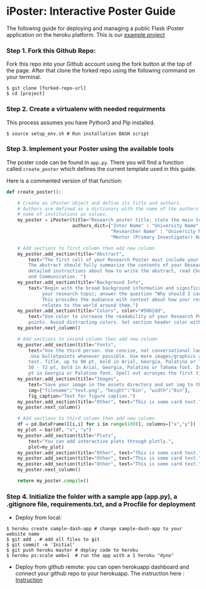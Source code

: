 # iPoster: Interactive Poster Guide
The following guide for deploying  and managing a public Flask iPoster application on the heroku platform.
This is our [example project](https://student-poster-template.herokuapp.com/)

### Step 1. Fork this Github Repo:
Fork this repo into your Github account using the fork button at the
top of the page. After that clone the forked repo using the following command on your
terminal.
```
$ git clone [forked-repo-url]
$ cd [project]
```

### Step 2. Create a virtualenv with needed requirments
This process assumes you have Python3 and Pip installed.

```
$ source setup_env.sh # Run installation BASH script
```

### Step 3. Implement your Poster using the available tools
The poster code can be found in `app.py`. There you will find a function
called `create_poster` which defines the current template used in this guide.

Here is a commented version of that function:

```python
def create_poster():

    # Create an iPoster object and define its title and authors.
    # Authors are defined as a dictionary with the name of the authors as keys and
    # name of institutions as values.
    my_poster = iPoster(title="Research poster title; state the main topic of your study",
                        authors_dict={"Inter Name" : "University Name",
                                      "Researcher Name" : "University Name",
                                      "Mentor (Primary Investigator) Name" : "Lawrence Berkeley National Laboratory"})

    # Add sections to first column then add new column
    my_poster.add_section(title="Abstract",
        text="The first cell of your Research Poster must include your research abstract in its entirety. \
        The abstract should fully summarize the contents of your Research Paper in one paragraph. For \
        detailed instructions about how to write the abstract, read Chapter 14 of Scientific Writing\
        and Communication. ")
    my_poster.add_section(title="Background Info",
        text="Begin with the broad background information and significance of\
             your research topic; answer the question “Why should I care?’ \
             This provides the audience with context about how your research \
             relates to the world around them.")
    my_poster.add_section(title="Colors", color="#5062dd",
        text="Use color to increase the readability of your Research Poster, highlighting important \
        points. Avoid distracting colors. Set section header color with the color parameter.")
    my_poster.next_column()

    # Add sections to second column then add new column
    my_poster.add_section(title="Fonts",
        text="Use the third person. Use concise, not conversational language.\
        .Use bulletpoints whenever possible. Use more images/graphics and less \
        text. Title, up to 90 pt, bold in Arial, Georgia, Palatino or Tahoma font. Headers, \
        50 - 72 pt, bold in Arial, Georgia, Palatino or Tahoma font. Internal text, 24 - 44 \
        pt in Georgia or Palatino font. Spell out acronyms the first time they are ")
    my_poster.add_section(title="Images",
        text="Save your image in the assets directory and set img to the filename.",
        img={"filename":"test.png", "height":"6in", "width":"8in"},
        fig_caption="Text for figure caption.")
    my_poster.add_section(title="Other", text="This is some card text.")
    my_poster.next_column()

    # Add sections to third column then add new column
    df = pd.DataFrame([[i,i] for i in range(100)], columns=["x","y"])
    my_plot = bar(df, "x", "y")
    my_poster.add_section(title="Plots",
        text="You can add interactive plots through plotly.",
        plot=my_plot)
    my_poster.add_section(title="Other", text="This is some card text.")
    my_poster.add_section(title="Other", text="This is some card text.")
    my_poster.add_section(title="Other", text="This is some card text.")
    my_poster.next_column()

    return my_poster.compile()
```

### Step 4. Initialize the folder with a sample app (app.py), a .gitignore file, requirements.txt, and a Procfile for deployment
* Deploy from local:
```
$ heroku create sample-dash-app # change sample-dash-app to your website name
$ git add . # add all files to git
$ git commit -m 'Initial'
$ git push heroku master # deploy code to heroku
$ heroku ps:scale web=1  # run the app with a 1 heroku "dyno"
```

* Deploy from github remote:
you can open herokuapp dashboard and connect your github repo to your herokuapp.
The instruction here :
[Instruction](https://devcenter.heroku.com/articles/github-integration)
